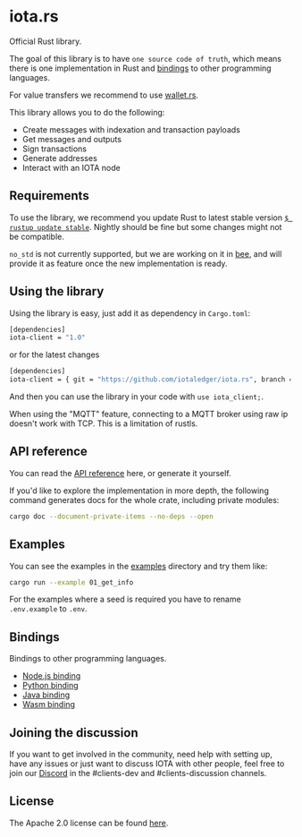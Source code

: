 # iota.rs

Official Rust library.

The goal of this library is to have `one source code of truth`, which means there is one implementation in Rust and [bindings](#bindings) to other programming languages.

For value transfers we recommend to use [wallet.rs](https://github.com/iotaledger/wallet.rs).

This library allows you to do the following:

* Create messages with indexation and transaction payloads
* Get messages and outputs
* Sign transactions
* Generate addresses
* Interact with an IOTA node

## Requirements

To use the library, we recommend you update Rust to latest stable version [`$ rustup update stable`](https://github.com/rust-lang/rustup.rs#keeping-rust-up-to-date). Nightly should be fine but some changes might not be compatible.

`no_std` is not currently supported, but we are working on it in [bee](https://github.com/iotaledger/bee), and will provide it as feature once the new implementation is ready.

## Using the library

Using the library is easy, just add it as dependency in `Cargo.toml`:

```bash
[dependencies]
iota-client = "1.0"
```

or for the latest changes

```bash
[dependencies]
iota-client = { git = "https://github.com/iotaledger/iota.rs", branch = "dev" }
```

And then you can use the library in your code with `use iota_client;`.

When using the "MQTT" feature, connecting to a MQTT broker using raw ip doesn't work with TCP. This is a limitation of rustls.

## API reference

You can read the [API reference](https://docs.rs/iota-client) here, or generate it yourself.

If you'd like to explore the implementation in more depth, the following command generates docs for the whole crate, including private modules:

```bash
cargo doc --document-private-items --no-deps --open
```

## Examples

You can see the examples in the [examples](examples/) directory and try them like:

```bash
cargo run --example 01_get_info
```

For the examples where a seed is required you have to rename `.env.example` to `.env`.

## Bindings

Bindings to other programming languages.

* [Node.js binding](bindings/nodejs/)
* [Python binding](bindings/python/)
* [Java binding](bindings/java/)
* [Wasm binding](bindings/wasm/native)

## Joining the discussion

If you want to get involved in the community, need help with setting up, have any issues or just want to discuss IOTA with other people, feel free to join our [Discord](https://discord.iota.org/) in the #clients-dev and #clients-discussion channels.

## License

The Apache 2.0 license can be found [here](LICENSE).
